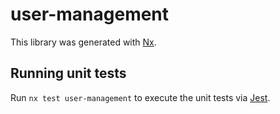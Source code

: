 # user-management

This library was generated with [Nx](https://nx.dev).

## Running unit tests

Run `nx test user-management` to execute the unit tests via [Jest](https://jestjs.io).
